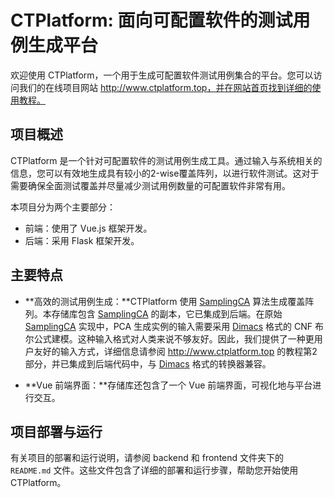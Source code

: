 # CTPlatform: 面向可配置软件的测试用例生成平台

欢迎使用 CTPlatform，一个用于生成可配置软件测试用例集合的平台。您可以访问我们的在线项目网站 http://www.ctplatform.top，并在网站首页找到详细的使用教程。

## 项目概述
CTPlatform 是一个针对可配置软件的测试用例生成工具。通过输入与系统相关的信息，您可以有效地生成具有较小的2-wise覆盖阵列，以进行软件测试。这对于需要确保全面测试覆盖并尽量减少测试用例数量的可配置软件非常有用。

本项目分为两个主要部分：

+ 前端：使用了 Vue.js 框架开发。
+ 后端：采用 Flask 框架开发。

## 主要特点

+ **高效的测试用例生成：**CTPlatform 使用 [SamplingCA](https://github.com/chuanluocs/SamplingCA) 算法生成覆盖阵列。本存储库包含 [SamplingCA](https://github.com/chuanluocs/SamplingCA) 的副本，它已集成到后端。在原始 [SamplingCA](https://github.com/chuanluocs/SamplingCA) 实现中，PCA 生成实例的输入需要采用 [Dimacs](http://www.satcompetition.org/2011/format-benchmarks2011.html) 格式的 CNF 布尔公式建模。这种输入格式对人类来说不够友好。因此，我们提供了一种更用户友好的输入方式，详细信息请参阅 http://www.ctplatform.top 的教程第2部分，并已集成到后端代码中，与 [Dimacs](http://www.satcompetition.org/2011/format-benchmarks2011.html) 格式的转换器兼容。

+ **Vue 前端界面：**存储库还包含了一个 Vue 前端界面，可视化地与平台进行交互。

## 项目部署与运行

有关项目的部署和运行说明，请参阅 backend 和 frontend 文件夹下的 `README.md` 文件。这些文件包含了详细的部署和运行步骤，帮助您开始使用 CTPlatform。